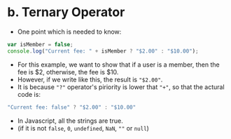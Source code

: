 # b. Ternary Operator

* One point which is needed to know:

```javascript
var isMember = false;
console.log("Current fee: " + isMember ? "$2.00" : "$10.00");
```

* For this example, we want to show that if a user is a member, then the fee is $2, otherwise, the fee is $10.
* However, if we write like this, the result is `"$2.00"`.
* It is because `"?"` operator's piriority is lower that `"+"`, so that the actural code is:

```javascript
"Current fee: false" ? "$2.00" : "$10.00"
```

* In Javascript, all the strings are true.
* \(if it is not `false`, `0`, `undefined`, `NaN`, `""` or `null`\)


